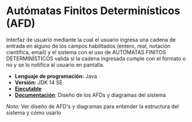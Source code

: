 # Autómatas Finitos Determinísticos (AFD)
Interfaz de usuario mediante la cual el usuario ingresa una cadena de entrada en alguno de los campos habilitados (entero, real, notación científica, email) y el sistema con el uso de AUTÓMATAS FINITOS DETERMINÍSTICOS valida si la cadena ingresada cumple con el formato o no y se lo notifica al usuario en pantalla.
- __Lenguaje de programación:__ Java
- __Versión:__ JDK 14 SE
- [__Ejecutable__](https://github.com/Ferwiis/java-afd/tree/main/AFD/dist)
- [__Documentación__](https://github.com/Ferwiis/java-afd/tree/main/AFD/docs): Diseño de los AFDs y diagramas del sistema

*Nota:* Ver diseño de AFD's y diagramas para entender la estructura del sistema y cómo usarlo
